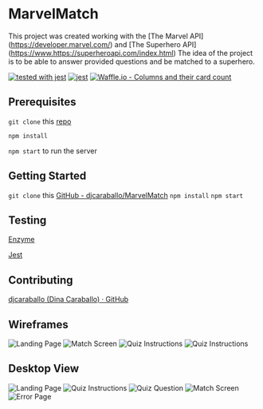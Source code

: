# MarvelMatch
This project was created working with the [The Marvel API] (https://developer.marvel.com/) and [The Superhero API] (https://www.https://superheroapi.com/index.html) The idea of the project is to be able to answer provided questions and be matched to a superhero.

[![tested with jest](https://img.shields.io/badge/tested_with-jest-99424f.svg)](https://github.com/facebook/jest) [![jest](https://jestjs.io/img/jest-badge.svg)](https://github.com/facebook/jest)
[![Waffle.io - Columns and their card count](https://badge.waffle.io/djcaraballo/MarvelMatch.svg?columns=all)](https://waffle.io/djcaraballo/MarvelMatch)


## Prerequisites 
`git clone` this [repo](https://github.com/turingschool-examples/movie-tracker) 

`npm install` 

`npm start` to run the server

## Getting Started
`git clone` this [GitHub - djcaraballo/MarvelMatch](https://github.com/djcaraballo/MarvelMatch)
`npm install`
`npm start`

## Testing
[Enzyme](https://github.com/airbnb/enzyme)

[Jest](https://github.com/facebook/jest)

## Contributing
[djcaraballo (Dina Caraballo) · GitHub](https://github.com/djcaraballo)

## Wireframes 
![Landing Page](https://github.com/djcaraballo/MarvelMatch/blob/styles/src/assets/Wireframes/Login%20Screen.png)
![Match Screen](https://github.com/djcaraballo/MarvelMatch/blob/styles/src/assets/Wireframes/New%20Mockup%207.png)
![Quiz Instructions](https://github.com/djcaraballo/MarvelMatch/blob/styles/src/assets/Wireframes/Superhero%20Quiz%20Instructions%20Screen.png)
![Quiz Instructions](https://github.com/djcaraballo/MarvelMatch/blob/styles/src/assets/Wireframes/Superhero%20Quiz%20Screen.png)

## Desktop View
![Landing Page](https://github.com/djcaraballo/MarvelMatch/blob/styles/src/assets/Screenshots/LandingPage.png)
![Quiz Instructions](https://github.com/djcaraballo/MarvelMatch/blob/styles/src/assets/Screenshots/QuizInstructions.png)
![Quiz Question](https://github.com/djcaraballo/MarvelMatch/blob/styles/src/assets/Screenshots/QuizQuestion.png)
![Match Screen](https://github.com/djcaraballo/MarvelMatch/blob/styles/src/assets/Screenshots/MatchScreen.png)
![Error Page](https://github.com/djcaraballo/MarvelMatch/blob/styles/src/assets/Screenshots/ErrorPage.png)
